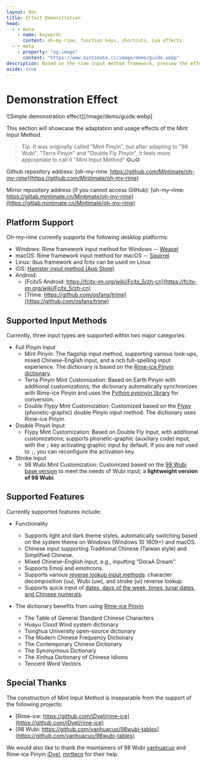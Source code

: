 ```yaml
---
layout: doc
title: Effect Demonstration
head:
  - - meta
    - name: keywords
      content: oh-my-rime, function keys, shortcuts, Lua effects
  - - meta
    - property: "og:image"
      content: "https://www.mintimate.cc/image/demo/guide.webp"
description: Based on the rime input method framework, preview the effects and appearance after installing oh-my-rime. It showcases specific features supported by oh-my-rime, such as Emoji input, character decomposition reverse lookup input, Wubi reverse lookup input, stroke reverse lookup input, in addition to dictionary functionality.
aside: true
---
```


# Demonstration Effect
![Simple demonstration effect][/image/demo/guide.webp]

This section will showcase the adaptation and usage effects of the Mint Input Method.

> Tip: It was originally called "Mint Pinyin", but after adapting to "98 Wubi", "Terra Pinyin" and "Double Fly Pinyin", it feels more appropriate to call it "Mint Input Method" ✪ω✪

Github repository address: [oh-my-rime: https://github.com/Mintimate/oh-my-rime](https://github.com/Mintimate/oh-my-rime)

Mirror repository address (if you cannot access GitHub): [oh-my-rime: https://gitlab.mintimate.cn/Mintimate/oh-my-rime](https://gitlab.mintimate.cn/Mintimate/oh-my-rime)

## Platform Support
Oh-my-rime currently supports the following desktop platforms:
- Windows: Rime framework input method for Windows -- [Weasel](https://github.com/rime/weasel)
- macOS: Rime framework input method for macOS -- [Squirrel](https://github.com/rime/squirrel)
- Linux: ibus framework and fcitx can be used on Linux
- iOS: [Hamster input method (App Store)](https://apps.apple.com/cn/app/%E4%BB%93%E8%BE%93%E5%85%A5%E6%B3%95/id6446617683)
- Android:
  - [Fcitx5 Android: https://fcitx-im.org/wiki/Fcitx_5/zh-cn](https://fcitx-im.org/wiki/Fcitx_5/zh-cn)
  - [Trime: https://github.com/osfans/trime](https://github.com/osfans/trime)

## Supported Input Methods
Currently, three input types are supported within two major categories:
- Full Pinyin Input
    - Mint Pinyin: The flagship input method, supporting various look-ups, mixed Chinese-English input, and a rich full-spelling input experience. The dictionary is based on the [Rime-ice Pinyin dictionary](https://github.com/iDvel/rime-ice).
    - Terra Pinyin Mint Customization: Based on Earth Pinyin with additional customizations; the dictionary automatically synchronizes with Rime-ice Pinyin and uses the [Python pypinyin library](https://pypinyin.readthedocs.io/) for conversion.
    - Double Flypy Mint Customization: Customized based on the [Flypy](https://flypy.com/) (phonetic-graphic) double Pinyin input method. The dictionary uses Rime-ice Pinyin.
- Double Pinyin Input
    - Flypy Mint Customization: Based on Double Fly Input, with additional customizations; supports phonetic-graphic (auxiliary code) input, with the `;` key activating graphic input by default. If you are not used to `;`, you can reconfigure the activation key.
- Stroke Input
    - 98 Wubi Mint Customization: Customized based on the [98 Wubi base version](https://github.com/yanhuacuo/98wubi-tables) to meet the needs of Wubi input; a **lightweight version of 98 Wubi**.

## Supported Features
Currently supported features include:
- Functionality
    - Supports light and dark theme styles, automatically switching based on the system theme on Windows (Windows 10 1809+) and macOS.
    - Chinese input supporting Traditional Chinese (Taiwan style) and Simplified Chinese.
    - Mixed Chinese-English input, e.g., inputting "DoraA Dream".
    - Supports Emoji and emoticons.
    - Supports various [reverse lookup input methods](reverseWords.html): character decomposition (uu), Wubi (uw), and stroke (ui) reverse lookup.
    - Supports quick input of [dates, days of the week, times, lunar dates, and Chinese numerals](funcKeys.html).

- The dictionary benefits from using [Rime-ice Pinyin](https://github.com/iDvel/rime-ice)
    - The Table of General Standard Chinese Characters
    - Huayu Cloud Wind system dictionary
    - Tsinghua University open-source dictionary
    - The Modern Chinese Frequency Dictionary
    - The Contemporary Chinese Dictionary
    - The Synonymous Dictionary
    - The Xinhua Dictionary of Chinese Idioms
    - Tencent Word Vectors

## Special Thanks
The construction of Mint Input Method is inseparable from the support of the following projects:
- [Rime-ice: https://github.com/iDvel/rime-ice](https://github.com/iDvel/rime-ice)
- [98 Wubi: https://github.com/yanhuacuo/98wubi-tables](https://github.com/yanhuacuo/98wubi-tables)

We would also like to thank the maintainers of 98 Wubi [yanhuacuo](https://github.com/yanhuacuo) and Rime-ice Pinyin [iDvel](https://github.com/iDvel), [mirtlecn](https://github.com/mirtlecn) for their help.